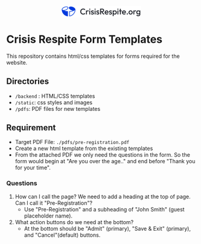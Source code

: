 <div style="background-color:white; width: 210px;margin:auto;margin-bottom: 40px;">
  <img id="logo" src="./static/images/logo-crisis-respite.svg" alt="Crisis Respite">
</div>

# Crisis Respite Form Templates

This repository contains html/css templates for forms required for the website.

## Directories

- `/backend` : HTML/CSS templates
- `/static`: css styles and images
- `/pdfs`: PDF files for new templates

## Requirement
- Target PDF File: `./pdfs/pre-registration.pdf`
- Create a new html template from the existing templates
- From the attached PDF we only need the questions in the form. So the form would begin at "Are you over the age.." and end before "Thank you for your time".

### Questions

1. How can I call the page? We need to add a heading at the top of page. Can I call it "Pre-Registration"?
    - Use "Pre-Registration" and a subheading of "John Smith" (guest placeholder name).
2. What action buttons do we need at the bottom?
    - At the bottom should be "Admit" (primary), "Save & Exit" (primary), and "Cancel"(default) buttons.